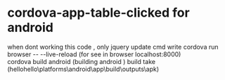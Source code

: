 # cordova-app-table-clicked for android
when dont working this code , only jquery update
cmd write
cordova run browser --  --live-reload (for see in browser localhost:8000)    
cordova build android (building android )
build take (hellohello\platforms\android\app\build\outputs\apk)
